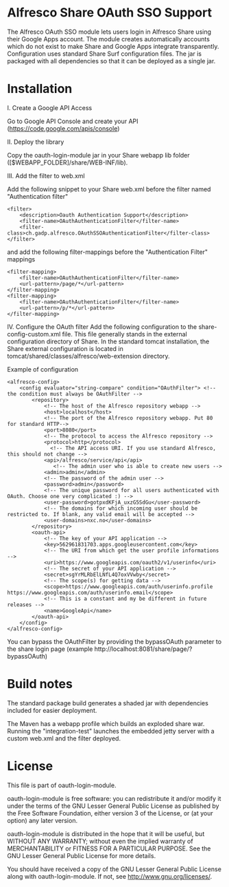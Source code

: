 Alfresco Share OAuth SSO Support
================================

The Alfresco OAuth SSO module lets users login in Alfresco Share using their Google Apps account. The module creates
automatically accounts which do not exist to make Share and Google Apps integrate transparently. Configuration uses
standard Share Surf configuration files. The jar is packaged with all dependencies so that it can be deployed as a single jar.

Installation
============

I. Create a Google API Access

Go to Google API Console and create your API (https://code.google.com/apis/console)

II. Deploy the library

Copy the oauth-login-module jar in your Share webapp lib folder ([$WEBAPP_FOLDER]/share/WEB-INF/lib).

III. Add the filter to web.xml

Add the following snippet to your Share web.xml before the filter named "Authentication filter"

    <filter>
        <description>Oauth Authentication Support</description>
        <filter-name>OAuthAuthenticationFilter</filter-name>
        <filter-class>ch.gadp.alfresco.OAuthSSOAuthenticationFilter</filter-class>
    </filter>

and add the following filter-mappings before the "Authentication Filter" mappings

    <filter-mapping>
        <filter-name>OAuthAuthenticationFilter</filter-name>
        <url-pattern>/page/*</url-pattern>
    </filter-mapping>
    <filter-mapping>
        <filter-name>OAuthAuthenticationFilter</filter-name>
        <url-pattern>/p/*</url-pattern>
    </filter-mapping>


IV. Configure the OAuth filter
Add the following configuration to the share-config-custom.xml file. This file generally stands in the external
configuration directory of Share. In the standard tomcat installation, the Share external configuration is located in
tomcat/shared/classes/alfresco/web-extension directory.

Example of configuration

    <alfresco-config>
        <config evaluator="string-compare" condition="OAuthFilter"> <!-- the condition must always be OAuthFilter -->
            <repository>
                <!-- The host of the Alfresco repository webapp -->
                <host>localhost</host>
                <!-- The port of the Alfresco repository webapp. Put 80 for standard HTTP-->
                <port>8080</port>
                <!-- The protocol to access the Alfresco repository -->
                <protocol>http</protocol>
                  <!-- The API access URI. If you use standard Alfresco, this should not change -->
                <api>/alfresco/service/api</api>
                   <!-- The admin user who is able to create new users -->
                <admin>admin</admin>
                <!-- The password of the admin user -->
                <password>admin</password>
                <!-- The unique password for all users authenticated with OAuth. Choose one very complicated :) -->
                <user-password>gotpxdKFjA_uxzG5SdGu</user-password>
                <!-- The domains for which incoming user should be restricted to. If blank, any valid email will be accepted -->
                <user-domains>nxc.no</user-domains>
            </repository>
            <oauth-api>
                <!-- The key of your API application -->
                <key>562961831703.apps.googleusercontent.com</key>
                <!-- The URI from which get the user profile informations -->
                <uri>https://www.googleapis.com/oauth2/v1/userinfo</uri>
                <!-- The secret of your API application -->
                <secret>sgYrMLRbElLNfL4Q7oxVVwby</secret>
                <!-- The scope(s) for getting data -->
                <scope>https://www.googleapis.com/auth/userinfo.profile https://www.googleapis.com/auth/userinfo.email</scope>
                <!-- This is a constant and my be different in future releases -->
                <name>GoogleApi</name>
            </oauth-api>
        </config>
    </alfresco-config>

You can bypass the OAuthFilter by providing the bypassOAuth parameter to the share login page (example http://localhost:8081/share/page/?bypassOAuth)

Build notes
===========
The standard package build generates a shaded jar with dependencies included for easier deployment.

The Maven has a webapp profile which builds an exploded share war. Running the "integration-test" launches the embedded
jetty server with a custom web.xml and the filter deployed.

License
=======

This file is part of oauth-login-module.

oauth-login-module is free software: you can redistribute it and/or modify
it under the terms of the GNU Lesser General Public License as published by
the Free Software Foundation, either version 3 of the License, or
(at your option) any later version.

oauth-login-module is distributed in the hope that it will be useful,
but WITHOUT ANY WARRANTY; without even the implied warranty of
MERCHANTABILITY or FITNESS FOR A PARTICULAR PURPOSE.  See the
GNU Lesser General Public License for more details.

You should have received a copy of the GNU Lesser General Public License
along with oauth-login-module.  If not, see <http://www.gnu.org/licenses/>.
